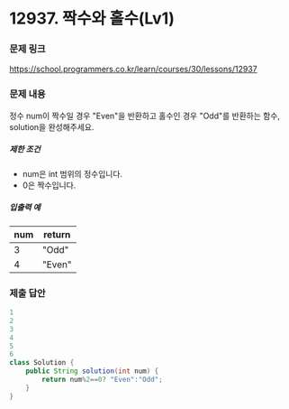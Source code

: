 # 12937. 짝수와 홀수(Lv1)
### 문제 링크
https://school.programmers.co.kr/learn/courses/30/lessons/12937
### 문제 내용
정수 num이 짝수일 경우 "Even"을 반환하고 홀수인 경우 "Odd"를 반환하는 함수, solution을 완성해주세요.

##### 제한 조건

* num은 int 범위의 정수입니다.
* 0은 짝수입니다.

##### 입출력 예

| num | return |
|-----|--------|
| 3   | "Odd"  |
| 4   | "Even" |


### 제출 답안
```java
1
2
3
4
5
6
class Solution {
    public String solution(int num) {
        return num%2==0? "Even":"Odd";
    }
}
```
